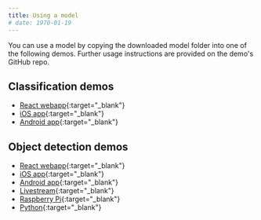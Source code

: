 ```yaml
---
title: Using a model
# date: 1970-01-19
---
```


You can use a model by copying the downloaded model folder into one of the following demos. Further usage instructions are provided on the demo's GitHub repo.

## Classification demos
- [React webapp](https://github.com/cloud-annotations/classification-react){:target="_blank"}
- [iOS app](https://github.com/cloud-annotations/classification-ios){:target="_blank"}
- [Android app](https://github.com/cloud-annotations/classification-android){:target="_blank"}

## Object detection demos
- [React webapp](https://github.com/cloud-annotations/object-detection-react){:target="_blank"}
- [iOS app](https://github.com/cloud-annotations/object-detection-ios){:target="_blank"}
- [Android app](https://github.com/cloud-annotations/object-detection-android){:target="_blank"}
- [Livestream](https://github.com/cloud-annotations/object-detection-live-stream){:target="_blank"}
- [Raspberry Pi](https://github.com/cloud-annotations/raspberrypi-streaming-object-detection){:target="_blank"}
- [Python](https://github.com/cloud-annotations/object-detection-python){:target="_blank"}

